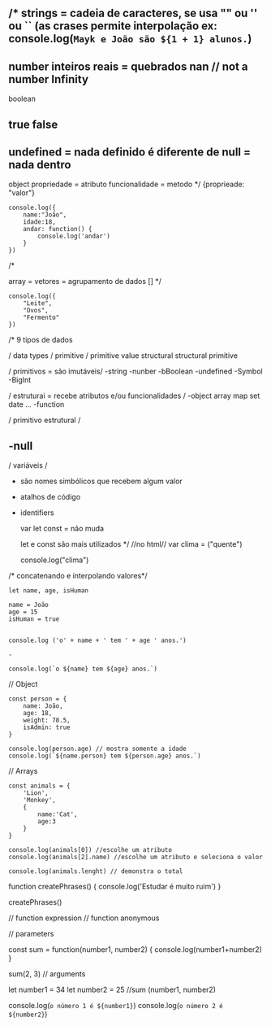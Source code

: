 /*
strings = cadeia de caracteres, se usa "" ou '' ou `` (as crases permite interpolação
ex: console.log(`Mayk e João são ${1 + 1} alunos.`)
-

number
inteiros
reais = quebrados
nan // not a number
Infinity
-
    
boolean
    
true
false   
-
    
undefined = nada definido é diferente de null = nada dentro
-

object
    propriedade = atributo
    funcionalidade = metodo
*/
    {proprieade: "valor"}

    console.log({
        name:"João",
        idade:18,
        andar: function() {
            console.log('andar')
        }
    })
/*

array = vetores = agrupamento de dados []
*/

    console.log({
        "Leite",
        "Ovos",
        "Fermento"
    })

/* 
9 tipos de dados

/ data types /
    primitive / primitive value
    structural
    structural primitive

/ primitivos = são imutáveis/
-string
-nunber
-bBoolean
-undefined
-Symbol
-BigInt

/ estruturai = recebe atributos e/ou funcionalidades /
-object
    array
    map
    set
    date
    ...
-function

/ primitivo estrutural /

-null
-



/ variáveis /

- são nomes simbólicos que recebem algum valor
- atalhos de código
- identifiers

    var
    let
    const = não muda

    let e const são mais utilizados
*/
    //no html//
    var clima = ("quente")

    console.log("clima")

/* concatenando e interpolando valores*/

    let name, age, isHuman

    name = João
    age = 15
    isHuman = true
    

    console.log ('o' + name + ' tem ' + age ' anos.')

    -

    console.log(`o ${name} tem ${age} anos.`)

// Object

    const person = {
        name: João,
        age: 18,
        weight: 78.5,
        isAdmin: true
    }

    console.log(person.age) // mostra somente a idade
    console.log(`${name.person} tem ${person.age} anos.`)


// Arrays

    const animals = {
        'Lion',
        'Monkey',
        {
            name:'Cat',
            age:3
        }
    }

    console.log(animals[0]) //escolhe um atributo
    console.log(animals[2].name) //escolhe um atributo e seleciona o valor

    console.log(animals.lenght) // demonstra o total


    
function createPhrases() {
    console.log('Estudar é muito ruim')
}

createPhrases()


// function expression
// function anonymous


//                      parameters

const sum = function(number1, number2) {
    console.log(number1+number2)
}


sum(2, 3) // arguments

let number1 = 34
let number2 = 25
//sum (number1, number2)


console.log(`o número 1 é ${number1}`)
console.log(`o número 2 é ${number2}`)

